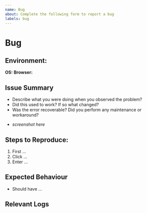 ```yaml
---
name: Bug
about: Complete the following form to report a bug
labels: bug
---
```


# Bug
<!-- Please, complete the following form to report a bug. If some fields do not apply to your situation, feel free to skip them.-->

## Environment:
<!-- Describe the environment you used when you encountered the bug. -->
**OS:**
**Browser:**

## Issue Summary

* Describe what you were doing when you observed the problem?
* Did this used to work? If so what changed?
* Was the error recoverable? Did you perform any maintenance or workaround?
- *screenshot here*

## Steps to Reproduce:
<!-- Describe in detail how you encountered the bug.-->
1. First ...
2. Click ...
3. Enter ...

## Expected Behaviour
<!-- What was the intended behaviour? -->
* Should have ...

## Relevant Logs

